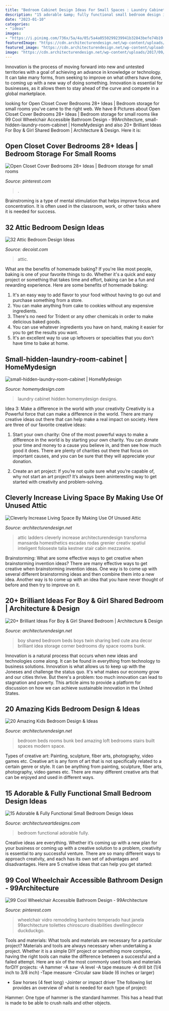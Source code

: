 ```yaml
---
title: "Bedroom Cabinet Design Ideas For Small Spaces : Laundry Cabinet Hidden Homemydesign Designs"
description: "15 adorable &amp; fully functional small bedroom design ideas"
date: "2023-01-10"
categories:
- "ideas"
images:
- "https://i.pinimg.com/736x/5a/4a/05/5a4a0550299239941b32843befe74b19.jpg"
featuredImage: "https://cdn.architecturendesign.net/wp-content/uploads/2017/09/AD-Amazing-Kids-Bedroom-Design-Ideas-18.jpg"
featured_image: "https://cdn.architecturendesign.net/wp-content/uploads/2015/12/AD-Attic-Living-Space-Design-19.jpg"
image: "https://cdn.architecturendesign.net/wp-content/uploads/2017/09/AD-Amazing-Kids-Bedroom-Design-Ideas-18.jpg"
---
```



Innovation is the process of moving forward into new and untested territories with a goal of achieving an advance in knowledge or technology. It can take many forms, from seeking to improve on what others have done, to coming up with a new way of doing something. Innovation is essential for businesses, as it allows them to stay ahead of the curve and compete in a global marketplace.

	

		
looking for Open Closet Cover Bedrooms 28+ Ideas | Bedroom storage for small rooms you've came to the right web. We have 8 Pictures about Open Closet Cover Bedrooms 28+ Ideas | Bedroom storage for small rooms like 99 Cool Wheelchair Accessible Bathroom Design - 99Architecture, small-hidden-laundry-room-cabinet | HomeMydesign and also 20+ Brilliant Ideas For Boy &amp; Girl Shared Bedroom | Architecture &amp; Design. Here it is:
		
    
## Open Closet Cover Bedrooms 28+ Ideas | Bedroom Storage For Small Rooms

<img loading=lazy src="https://i.pinimg.com/736x/5a/4a/05/5a4a0550299239941b32843befe74b19.jpg" onerror="this.onerror=null;this.src='https://tse4.mm.bing.net/th?id=OIP.tEi_d4HPieF5xDCEIkkneAAAAA&amp;pid=15.1';" alt="Open Closet Cover Bedrooms 28+ Ideas | Bedroom storage for small rooms">

_Source: pinterest.com_

>. 

	

Brainstroming is a type of mental stimulation that helps improve focus and concentration. It is often used in the classroom, work, or other tasks where it is needed for success.

    
## 32 Attic Bedroom Design Ideas

<img loading=lazy src="https://cdn.decoist.com/wp-content/uploads/2012/03/bedroom-in-the-attic.jpg" onerror="this.onerror=null;this.src='https://tse4.mm.bing.net/th?id=OIP.6D2-beWVBrhcu2KVtGxJYQHaJ4&amp;pid=15.1';" alt="32 Attic Bedroom Design Ideas">

_Source: decoist.com_

>attic. 

	

What are the benefits of homemade baking?
If you're like most people, baking is one of your favorite things to do. Whether it's a quick and easy project or something that takes time and effort, baking can be a fun and rewarding experience. Here are some benefits of homemade baking: 
1) It's an easy way to add flavor to your food without having to go out and purchase something from a store. 
2) You can make anything from cake to cookies without any expensive ingredients. 
3) There's no need for Trident or any other chemicals in order to make delicious baked goods. 
4) You can use whatever ingredients you have on hand, making it easier for you to get the results you want. 
5) It's an excellent way to use up leftovers or specialties that you don't have time to bake at home.

    
## Small-hidden-laundry-room-cabinet | HomeMydesign

<img loading=lazy src="https://homemydesign.com/wp-content/uploads/2015/06/small-hidden-laundry-room-cabinet.jpg" onerror="this.onerror=null;this.src='https://tse4.mm.bing.net/th?id=OIP.27cmfB8-WFvYkjFT2y2ldwHaLM&amp;pid=15.1';" alt="small-hidden-laundry-room-cabinet | HomeMydesign">

_Source: homemydesign.com_

>laundry cabinet hidden homemydesign designs. 

	

Idea 3: Make a difference in the world with your creativity
Creativity is a Powerful force that can make a difference in the world. There are many creative ideas out there that can help make a real impact on society. Here are three of our favorite creative ideas:
1. Start your own charity: One of the most powerful ways to make a difference in the world is by starting your own charity. You can donate your time and money to a cause you believe in, and then see how much good it does. There are plenty of charities out there that focus on important causes, and you can be sure that they will appreciate your donation.

2. Create an art project: If you’re not quite sure what you’re capable of, why not start an art project? It’s always been aninteresting way to get started with creativity and problem-solving.

    
## Cleverly Increase Living Space By Making Use Of Unused Attic

<img loading=lazy src="https://cdn.architecturendesign.net/wp-content/uploads/2015/12/AD-Attic-Living-Space-Design-19.jpg" onerror="this.onerror=null;this.src='https://tse2.mm.bing.net/th?id=OIP.uFU7mKTH0Udx7MIJ_xvSzgHaLH&amp;pid=15.1';" alt="Cleverly Increase Living Space By Making Use Of Unused Attic">

_Source: architecturendesign.net_

>attic ladders cleverly increase architecturendesign transforma mansarda homesthetics escadas rodas grenier creativ spatiul inteligent foloseste talia kestner stair cabin mezzanine. 

	

Brainstorming: What are some effective ways to get creative when brainstorming invention ideas?
There are many effective ways to get creative when brainstorming invention ideas. One way is to come up with several different brainstorming ideas and then combine them into a new idea. Another way is to come up with an idea that you have never thought of before and then try to improve on it.

    
## 20+ Brilliant Ideas For Boy &amp; Girl Shared Bedroom | Architecture &amp; Design

<img loading=lazy src="http://cdn.architecturendesign.net/wp-content/uploads/2015/05/AD-Shared-Bedroom-Boy-Girl-12.jpg" onerror="this.onerror=null;this.src='https://tse3.mm.bing.net/th?id=OIP.Af3BDClA_Ldu5uctBvXh9gHaE8&amp;pid=15.1';" alt="20+ Brilliant Ideas For Boy &amp; Girl Shared Bedroom | Architecture &amp; Design">

_Source: architecturendesign.net_

>boy shared bedroom beds boys twin sharing bed cute ana decor brilliant idea storage corner bedrooms diy space rooms bunk. 

	

Innovation is a natural process that occurs when new ideas and technologies come along. It can be found in everything from technology to business solutions. Innovation is what allows us to keep up with the Joneses and challenge the status quo. It's what makes our economy grow and our cities thrive. But there's a problem: too much innovation can lead to stagnation and poverty. This article aims to provide a platform for discussion on how we can achieve sustainable innovation in the United States.

    
## 20 Amazing Kids Bedroom Design &amp; Ideas

<img loading=lazy src="https://cdn.architecturendesign.net/wp-content/uploads/2017/09/AD-Amazing-Kids-Bedroom-Design-Ideas-18.jpg" onerror="this.onerror=null;this.src='https://tse1.mm.bing.net/th?id=OIP.7ifhAwXAS-hT1VEjFv33lgHaFj&amp;pid=15.1';" alt="20 Amazing Kids Bedroom Design &amp; Ideas">

_Source: architecturendesign.net_

>bedroom beds rooms bunk bed amazing loft bedrooms stairs built spaces modern space. 

	

Types of creative art: Painting, sculpture, fiber arts, photography, video games etc.
Creative art is any form of art that is not specifically related to a certain genre or style. It can be anything from painting, sculpture, fiber arts, photography, video games etc. There are many different creative arts that can be enjoyed and used in different ways.

    
## 15 Adorable &amp; Fully Functional Small Bedroom Design Ideas

<img loading=lazy src="https://www.architectureartdesigns.com/wp-content/uploads/2015/02/335.jpg" onerror="this.onerror=null;this.src='https://tse1.mm.bing.net/th?id=OIP.ppEpWZKflZb2HvNgjvQv6AAAAA&amp;pid=15.1';" alt="15 Adorable &amp; Fully Functional Small Bedroom Design Ideas">

_Source: architectureartdesigns.com_

>bedroom functional adorable fully. 

	

Creative ideas are everything. Whether it’s coming up with a new plan for your business or coming up with a creative solution to a problem, creativity is essential to any successful venture. There are so many different ways to approach creatvity, and each has its own set of advantages and disadvantages. Here are 5 creative ideas that can help you get started: 

    
## 99 Cool Wheelchair Accessible Bathroom Design - 99Architecture

<img loading=lazy src="https://i.pinimg.com/736x/b8/0b/8b/b80b8b6eff8e3a9708b2402f9c55066f.jpg" onerror="this.onerror=null;this.src='https://tse4.mm.bing.net/th?id=OIP.lyo2mWYsNa6EWknJDSGJrQHaJ3&amp;pid=15.1';" alt="99 Cool Wheelchair Accessible Bathroom Design - 99Architecture">

_Source: pinterest.com_

>wheelchair vidro remodeling banheiro temperado haut janela 99architecture toilettes chiroscuro disabilities dwellingdecor duckduckgo. 

	

Tools and materials: What tools and materials are necessary for a particular project?
Materials and tools are always necessary when undertaking a project. Whether it is a simple DIY project or something more complex, having the right tools can make the difference between a successful and a failed attempt. Here are six of the most commonly used tools and materials forDIY projects:
-A hammer
-A saw
-A level
-A tape measure
-A drill bit (1/4 inch to 3/8 inch) 
-Tape measure 
-Circular saw blade (6 inches or larger) 
- Saw horses (4 feet long)  -Jointer or impact driver 
The following list provides an overview of what is needed for each type of project: 

Hammer: One type of hammer is the standard hammer. This has a head that is made to be able to crush nails and other objects.


